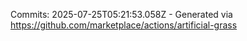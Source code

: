 Commits: 2025-07-25T05:21:53.058Z - Generated via https://github.com/marketplace/actions/artificial-grass
<br>
